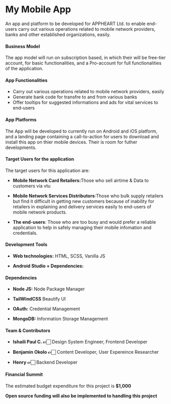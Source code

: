 # My Mobile App
An app and platform to be developed for APPHEART Ltd. to enable end-users carry out various operations related to  mobile network providers, banks and other established organizations, easily.

<h4>Business Model</h4>
<p>The app model will run on subscription based, in which their will be free-tier account, for basic functionalities, and a Pro-account for full functionalities of the application.</p>

<h4>App Functionalities</h4>
<ul> 
    <li>Carry out various operations related to mobile network providers, easily</li>
    <li>Generate bank code for transfre to and from various banks</li>
    <li>Offer tooltips for suggested informations and ads for vital services to end-users</li>
</ul>

<h4>App Platforms</h4>
<p>The App will be developed to currently run on Android and iOS platform, and a landing page containing a call-to-action for users to download and install this app on thier mobile devices. Their is room for futher developments.</p>

<h4>Target Users for the application</h4>
<p>The target users for this application are:</p>
<ul>
    <li>
        <p><strong>Mobile Network Card Retailers:</strong>Those who sell airtime & Data to customers via vtu</p>
    <li> 
        <p><strong>Mobile Network Services Distributors</strong>:Those who bulk supply retailers but find it difficult in getting new customers because of inability for retailers in explaining and delivery services easily to end-users of mobile network products.<p>
    </li>
    <li> 
        <p><strong>The end-users</strong>: Those who are too busy and would prefer a reliable application to help in safely managing their mobile infomation and credentials.</p>
    </li>
</ul>

<h4>Development Tools</h4>
<ul>
    <li>
        <p><strong>Web technologies:</strong> HTML, SCSS, Vanilla JS</p>
    </li>
    <li>
        <p><strong>Android Studio + Dependencies:</strong></p>
    </li>
</ul>

<h4>Dependencies</h4>
<ul>
    <li>
        <p><strong>Node JS:</strong> Node Package Manager</p>
    </li>
    <li>
        <p><strong>TailWindCSS</strong> Beautify UI</p>
    </li>
    <li>
        <p><strong>OAuth:</strong> Credential Management</p>
    </li>
      <li>
        <p><strong>MongoDB:</strong> Information Storage Management</p>
    </li>
</ul>

<h4>Team & Contributors</h4>
<ul>
    <li>
        <p><strong>Ishaili Paul C. 👉🏻</strong> Design System Engineer, Frontend Developer</p>
    </li>
    <li>
        <p><strong>Benjamin Okolo 👉🏻</strong> Content Developer, User Expereince Researcher</p>
    </li>
      <li>
        <p><strong>Henry 👉🏻</strong> Backend Developer</p>
    </li>
</ul>


<h4>Financial Summit</h4>
<p>The estimated budget expenditure for this project is <strong>$1,000</strong></p>
<p><strong>Open source funding will also be implemented to handling this project</strong></p>


